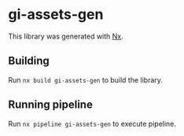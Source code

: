 # gi-assets-gen

This library was generated with [Nx](https://nx.dev).

## Building

Run `nx build gi-assets-gen` to build the library.

## Running pipeline

Run `nx pipeline gi-assets-gen` to execute pipeline.
